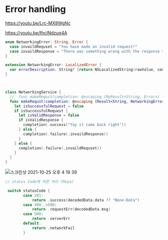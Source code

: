 # **Error handling**

https://youtu.be/Lrc-MX8WgNc

https://youtu.be/fhcINdzuq4A

```swift
enum NetworkingError: String, Error {
  case invaildRequset = "You have made an invalid request!"
  case invaildResponse = "There was something wrong with the response that came back"
}

extension NetworkingError: LocalizedError {
  var errorDescription: String? {return NSLocalizedString(rawValue, comment: "")}
}



class NetworkingService {
  //  func makeRequst(completion: @escaping (MyResult<String, Error>) -> Void) {
  func makeRequst(completion: @escaping (Result<String, NetworkingError>) -> Void) {
    let isSuccessfulRequest = false
    if isSuccessfulRequest {
      let isValidResponse = false
      if isValidResponse {
        completion(.success("Yay it came back right"))
      } else {
        completion(.failure(.invaildResponse))
      }
    } else {
      completion(.failure(.invaildRequset))
    }
  }
}
```

![스크린샷 2021-10-25 오후 4 19 39](https://user-images.githubusercontent.com/47776915/138651582-aaa74c52-964e-4778-b995-23434de355a9.png)





```swift
// status Code에 따른 처리 (Moya)

 switch statusCode {
        case 201:
            return .success(decodedData.data ?? "None-Data")
        case 400..<500:
            return .requestErr(decodedData.msg)
        case 500:
            return .serverErr
        default:
            return .networkFail
        }
```